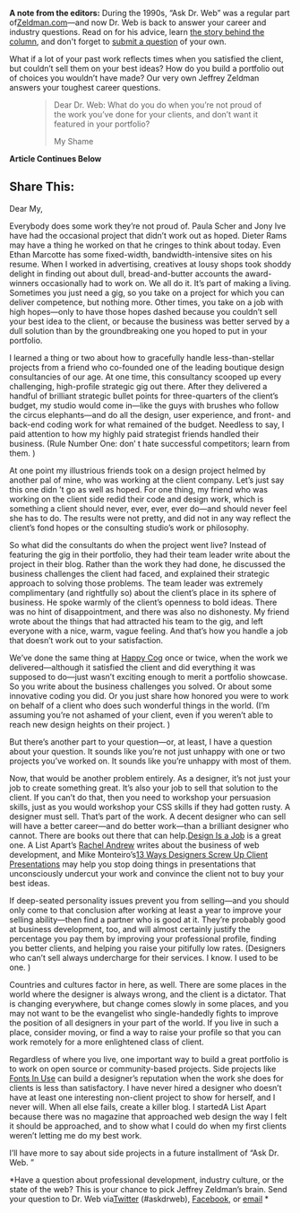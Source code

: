 **A note from the editors:** During the 1990s, “Ask Dr. Web” was a regular
part of[Zeldman.com][1]—and now Dr. Web is back to answer your career and
industry questions. Read on for his advice, learn
[the story behind the column][2], and don't forget to [submit a question][3] of
your own.

What if a lot of your past work reflects times when you satisfied the client,
but couldn’t sell them on your best ideas? How do you build a portfolio out of 
choices you wouldn’t have made? Our very own Jeffrey Zeldman answers your 
toughest career questions.<figure class="quote">

> Dear Dr. Web: What do you do when you’re not proud of the work you’ve
> done for your clients, and don’t want it featured in your portfolio?
><figcaption>My Shame</figcaption></figure>
**Article Continues Below**<aside class="content-minutiae">

## Share This:</aside>

Dear My,

Everybody does some work they’re not proud of. Paula Scher and Jony Ive have
had the occasional project that didn’t work out as hoped. Dieter Rams may have a
thing he worked on that he cringes to think about today. Even Ethan Marcotte has
some fixed-width, bandwidth-intensive sites on his resume. When I worked in 
advertising, creatives at lousy shops took shoddy delight in finding out about 
dull, bread-and-butter accounts the award-winners occasionally had to work on. 
We all do it. It’s part of making a living. Sometimes you just need a gig, so 
you take on a project for which you can deliver competence, but nothing more. 
Other times, you take on a job with high hopes—only to have those hopes dashed 
because you couldn’t sell your best idea to the client, or because the business 
was better served by a dull solution than by the groundbreaking one you hoped to
put in your portfolio.

I learned a thing or two about how to gracefully handle less-than-stellar
projects from a friend who co-founded one of the leading boutique design 
consultancies of our age. At one time, this consultancy scooped up every 
challenging, high-profile strategic gig out there. After they delivered a 
handful of brilliant strategic bullet points for three-quarters of the client’s 
budget, my studio would come in—like the guys with brushes who follow the circus
elephants—and do all the design, user experience, and front- and back-end coding
work for what remained of the budget. Needless to say, I paid attention to how 
my highly paid strategist friends handled their business. (Rule Number One: don’
t hate successful competitors; learn from them.
)

At one point my illustrious friends took on a design project helmed by another
pal of mine, who was working at the client company. Let’s just say this one didn
’t go as well as hoped. For one thing, my friend who was working on the client 
side redid their code and design work, which is something a client should never,
ever, ever, ever do—and should never feel she has to do. The results were not 
pretty, and did not in any way reflect the client’s fond hopes or the consulting
studio’s work or philosophy.

So what did the consultants do when the project went live? Instead of featuring
the gig in their portfolio, they had their team leader write about the project 
in their blog. Rather than the work they had done, he discussed the business 
challenges the client had faced, and explained their strategic approach to 
solving those problems. The team leader was extremely complimentary (and 
rightfully so) about the client’s place in its sphere of business. He spoke 
warmly of the client’s openness to bold ideas. There was no hint of 
disappointment, and there was also no dishonesty. My friend wrote about the 
things that had attracted his team to the gig, and left everyone with a nice, 
warm, vague feeling. And that’s how you handle a job that doesn’t work out to 
your satisfaction.

We’ve done the same thing at [Happy Cog][4] once or twice, when the work we
delivered—although it satisfied the client and did everything it was supposed to
do—just wasn’t exciting enough to merit a portfolio showcase. So you write about
the business challenges you solved. Or about some innovative coding you did. Or 
you just share how honored you were to work on behalf of a client who does such 
wonderful things in the world. (I’m assuming you’re not ashamed of your client, 
even if you weren’t able to reach new design heights on their project.
)

But there’s another part to your question—or, at least, I have a question
about your question. It sounds like you’re not just unhappy with one or two 
projects you’ve worked on. It sounds like you’re unhappy with most of them.

Now, that would be another problem entirely. As a designer, it’s not just
your job to create something great. It’s also your job to sell that solution to 
the client. If you can’t do that, then you need to workshop your persuasion 
skills, just as you would workshop your CSS skills if they had gotten rusty. A 
designer must sell. That’s part of the work. A decent designer who can sell will
have a better career—and do better work—than a brilliant designer who cannot. 
There are books out there that can help.[Design Is a Job][5] is a great one. A
List Apart’s [Rachel Andrew][6] writes about the business of web development,
and Mike Monteiro’s[13 Ways Designers Screw Up Client Presentations][7] may
help you stop doing things in presentations that unconsciously undercut your 
work and convince the client not to buy your best ideas.

If deep-seated personality issues prevent you from selling—and you should
only come to that conclusion after working at least a year to improve your 
selling ability—then find a partner who is good at it. They’re probably good at 
business development, too, and will almost certainly justify the percentage you 
pay them by improving your professional profile, finding you better clients, and
helping you raise your pitifully low rates. (Designers who can’t sell always 
undercharge for their services. I know. I used to be one.
)

Countries and cultures factor in here, as well. There are some places in the
world where the designer is always wrong, and the client is a dictator. That is 
changing everywhere, but change comes slowly in some places, and you may not 
want to be the evangelist who single-handedly fights to improve the position of 
all designers in your part of the world. If you live in such a place, consider 
moving, or find a way to raise your profile so that you can work remotely for a 
more enlightened class of client.

Regardless of where you live, one important way to build a great portfolio is
to work on open source or community-based projects. Side projects like
[Fonts In Use][8] can build a designer’s reputation when the work she does
for clients is less than satisfactory. I have never hired a designer who doesn’t
have at least one interesting non-client project to show for herself, and I 
never will. When all else fails, create a killer blog. I startedA List Apart
because there was no magazine that approached web design the way I felt it 
should be approached, and to show what I could do when my first clients weren’t 
letting me do my best work.

I’ll have more to say about side projects in a future installment of “Ask
Dr. Web.
”

*Have a question about professional development, industry culture, or the state
of the web? This is your chance to pick Jeffrey Zeldman’s brain. Send your 
question to Dr. Web via[Twitter][9] (#askdrweb), [Facebook][10], or [email][11]
*

 [1]: http://www.zeldman.com
 [2]: http://alistapart.com/column/doctor-is-in
 [3]: http://alistapart.com/column/help-my-portfolio-sucks#submit
 [4]: http://happycog.com/
 [5]: http://www.abookapart.com/products/design-is-a-job
 [6]: http://alistapart.com/author/rachelandrew

 [7]: https://medium.com/@monteiro/13-ways-designers-screw-up-client-presentations-51aaee11e28c
 [8]: http://fontsinuse.com/
 [9]: https://twitter.com/alistapart
 [10]: https://www.facebook.com/alistapart?ref_type=bookmark
 [11]: mailto:contact@alistapart.com?subject=Ask%20Dr.%20Web